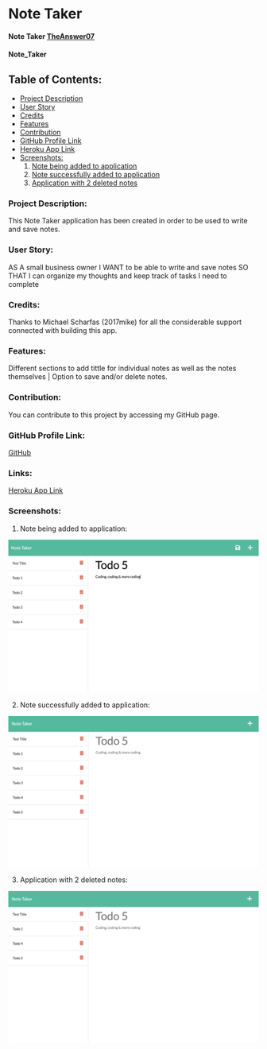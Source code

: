 
# Note Taker

#### Note Taker  [TheAnswer07](https://github.com/TheAnswer07)

#### Note_Taker

## Table of Contents:
* [Project Description](#project-description)
* [User Story](#username)
* [Credits](#credits)
* [Features](#features)
* [Contribution](#contribution)
* [GitHub Profile Link](#github-profile)
* [Heroku App Link](#links)
* [Screenshots:](#screenshots)
    1. [Note being added to application](#Note-being-added-to-application)
    2. [Note successfully added to application](#Note-successfully-added-to-application)
    3. [Application with 2 deleted notes](#Application-with-2-deleted-notes)



### Project Description:
This Note Taker application has been created in order to be used to write and save notes.

### User Story:

AS A small business owner
I WANT to be able to write and save notes
SO THAT I can organize my thoughts and keep track of tasks I need to complete

### Credits:
Thanks to Michael Scharfas (2017mike) for all the considerable support connected with building this app.

### Features:

Different sections to add tittle for individual notes as well as the notes themselves | Option to save and/or delete notes.

### Contribution:
You can contribute to this project by accessing my GitHub page.

### GitHub Profile Link:
[GitHub](https://github.com/TheAnswer07)

### Links:
[Heroku App Link](https://note-taker-md.herokuapp.com/)

### Screenshots:

1. Note being added to application:

![Note being added to application](public/assets/screenshots/Note%20being%20added%20to%20application.png "Note being added to application")

2. Note successfully added to application:

![Note successfully added to application](public/assets/screenshots/Note%20successfully%20added%20to%20application.png "Note successfully added to application")

3. Application with 2 deleted notes:

![Application with 2 deleted notes](public/assets/screenshots/Application%20with%202%20deleted%20notes.png "Application with 2 deleted notes")